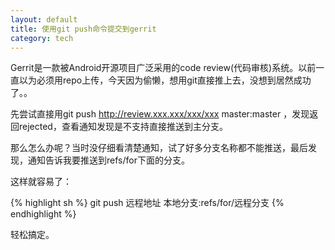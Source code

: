 ```yaml
---
layout: default
title: 使用git push命令提交到gerrit
category: tech
---
```

Gerrit是一款被Android开源项目广泛采用的code review(代码审核)系统。以前一直以为必须用repo上传，今天因为偷懒，想用git直接推上去，没想到居然成功了。。

先尝试直接用git push http://review.xxx.xxx/xxx/xxx master:master ，发现返回rejected，查看通知发现是不支持直接推送到主分支。
<!--more-->
那么怎么办呢？当时没仔细看清楚通知，试了好多分支名称都不能推送，最后发现，通知告诉我要推送到refs/for下面的分支。

这样就容易了：

{% highlight sh %}
git push 远程地址 本地分支:refs/for/远程分支
{% endhighlight %}

轻松搞定。

